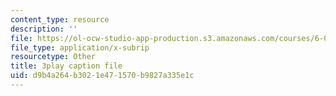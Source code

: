 ```yaml
---
content_type: resource
description: ''
file: https://ol-ocw-studio-app-production.s3.amazonaws.com/courses/6-004-computation-structures-spring-2017/d9b4a264b3021e471570b9827a335e1c_q38KAGAKORk.srt
file_type: application/x-subrip
resourcetype: Other
title: 3play caption file
uid: d9b4a264-b302-1e47-1570-b9827a335e1c
---
```

